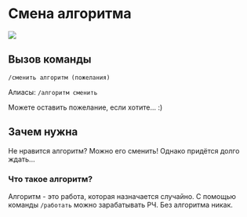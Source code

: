 # Смена алгоритма

![](https://img.shields.io/badge/тип_команды-развлекательная-blue?style=for-the-badge)

## Вызов команды

`/сменить алгоритм (пожелания)`

Алиасы: `/алгоритм сменить`

Можете оставить пожелание, если хотите... :)

## Зачем нужна

Не нравится алгоритм? Можно его сменить! Однако придётся долго ждать...

### Что такое алгоритм?

Алгоритм - это работа, которая назначается случайно. С помощью команды `/работать` можно зарабатывать РЧ. Без алгоритма никак.
